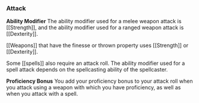 ### Attack

**Ability Modifier** 
The ability modifier used for a melee weapon attack is [[Strength]], and the ability modifier used for a ranged weapon attack is [[Dexterity]].

[[Weapons]] that have the finesse or thrown property uses [[Strength]] or [[Dexterity]].

Some [[spells]] also require an attack roll. The ability modifier used for a spell attack depends on the spellcasting ability of the spellcaster.

**Proficiency Bonus** 
You add your proficiency bonus to your attack roll when you attack using a weapon with which you have proficiency, as well as when you attack with a spell.
